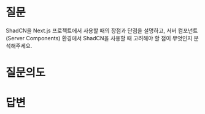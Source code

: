 # 질문
ShadCN을 Next.js 프로젝트에서 사용할 때의 장점과 단점을 설명하고, 서버 컴포넌트(Server Components) 환경에서 ShadCN을 사용할 때 고려해야 할 점이 무엇인지 분석해주세요.

# 질문의도

# 답변